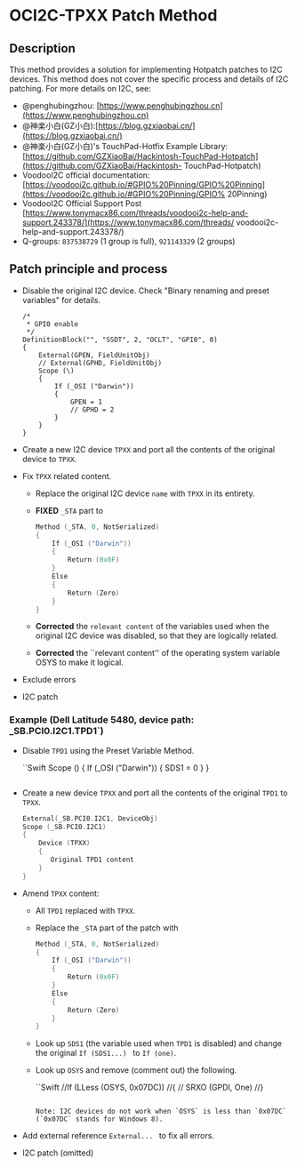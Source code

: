 # OCI2C-TPXX Patch Method

## Description

This method provides a solution for implementing Hotpatch patches to I2C devices. This method does not cover the specific process and details of I2C patching. For more details on I2C, see:

- @penghubingzhou: [https://www.penghubingzhou.cn](https://www.penghubingzhou.cn)
- @神楽小白(GZ小白):[https://blog.gzxiaobai.cn/](https://blog.gzxiaobai.cn/)
- @神楽小白(GZ小白)'s TouchPad-Hotfix Example Library:[https://github.com/GZXiaoBai/Hackintosh-TouchPad-Hotpatch](https://github.com/GZXiaoBai/Hackintosh- TouchPad-Hotpatch)
- VoodooI2C official documentation: [https://voodooi2c.github.io/#GPIO%20Pinning/GPIO%20Pinning](https://voodooi2c.github.io/#GPIO%20Pinning/GPIO% 20Pinning)
- VoodooI2C Official Support Post [https://www.tonymacx86.com/threads/voodooi2c-help-and-support.243378/](https://www.tonymacx86.com/threads/ voodooi2c-help-and-support.243378/)
- Q-groups: `837538729` (1 group is full), `921143329` (2 groups)

## Patch principle and process

- Disable the original I2C device. Check "Binary renaming and preset variables" for details.

  ```
  /*
   * GPI0 enable
   */
  DefinitionBlock("", "SSDT", 2, "OCLT", "GPI0", 0)
  {
      External(GPEN, FieldUnitObj)
      // External(GPHD, FieldUnitObj)
      Scope (\)
      {
          If (_OSI ("Darwin"))
          {
              GPEN = 1
              // GPHD = 2
          }
      }
  }
  ```

- Create a new I2C device `TPXX` and port all the contents of the original device to `TPXX`.
- Fix `TPXX` related content.
  - Replace the original I2C device `name` with `TPXX` in its entirety.
  - **FIXED** `_STA` part to

    ```Swift
    Method (_STA, 0, NotSerialized)
    {
        If (_OSI ("Darwin"))
        {
            Return (0x0F)
        }
        Else
        {
            Return (Zero)
        }
    }
    ```

  - **Corrected** the ``relevant content`` of the variables used when the original I2C device was disabled, so that they are logically related.
  - **Corrected** the ``relevant content'' of the operating system variable OSYS to make it logical.
- Exclude errors
- I2C patch

### Example (Dell Latitude 5480, device path: \_SB.PCI0.I2C1.TPD1`)

- Disable ``TPD1`` using the Preset Variable Method.

  ``Swift
  Scope (\)
  {
      If (_OSI ("Darwin"))
      {
          SDS1 = 0
      }
  }
  ```

- Create a new device `TPXX` and port all the contents of the original `TPD1` to `TPXX`.

  ``` Swift
  External(_SB.PCI0.I2C1, DeviceObj)
  Scope (_SB.PCI0.I2C1)
  {
      Device (TPXX)
      {
         Original TPD1 content
      }
  }
  ```

- Amend `TPXX` content:
  - All `TPD1` replaced with `TPXX`.
  - Replace the `_STA` part of the patch with
  
    ```Swift
    Method (_STA, 0, NotSerialized)
    {
        If (_OSI ("Darwin"))
        {
            Return (0x0F)
        }
        Else
        {
            Return (Zero)
        }
    }
    ```
  
  - Look up `SDS1` (the variable used when `TPD1` is disabled) and change the original `If (SDS1...) ` to `If (one)`.  
  - Look up `OSYS` and remove (comment out) the following.
  
    ``Swift
    //If (LLess (OSYS, 0x07DC))
    //{
    // SRXO (GPDI, One)
    //}
    ```
  
    Note: I2C devices do not work when `OSYS` is less than `0x07DC` (`0x07DC` stands for Windows 8).
  
- Add external reference `External... ` to fix all errors.
- I2C patch (omitted)
